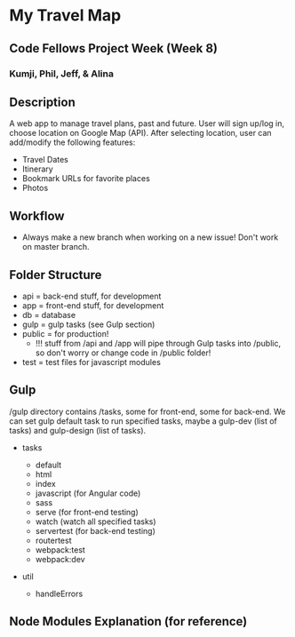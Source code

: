 # My Travel Map
## Code Fellows Project Week (Week 8)
### Kumji, Phil, Jeff, & Alina


## Description

A web app to manage travel plans, past and future. User will sign up/log in, choose location on Google Map (API). After selecting location, user can add/modify the following features:

- Travel Dates
- Itinerary
- Bookmark URLs for favorite places
- Photos

## Workflow
- Always make a new branch when working on a new issue! Don't work on master branch.

## Folder Structure

- api = back-end stuff, for development
- app = front-end stuff, for development
- db = database
- gulp = gulp tasks (see Gulp section)
- public = for production!
  - !!! stuff from /api and /app will pipe through Gulp tasks into /public, so don't worry or change code in /public folder!
- test = test files for javascript modules


## Gulp

/gulp directory contains /tasks, some for front-end, some for back-end. We can set gulp default task to run specified tasks, maybe a gulp-dev (list of tasks) and gulp-design (list of tasks).

- tasks
  - default
  - html
  - index
  - javascript (for Angular code)
  - sass
  - serve (for front-end testing)
  - watch (watch all specified tasks)
  - servertest (for back-end testing)
  - routertest
  - webpack:test
  - webpack:dev

- util
  - handleErrors


## Node Modules Explanation (for reference)






